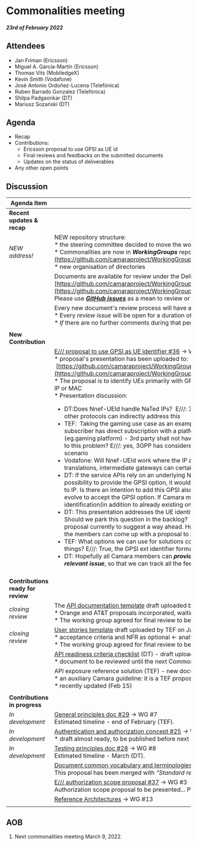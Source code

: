 # Commonalities meeting

#### *23rd of February 2022*

## Attendees

* Jan Friman (Ericsson)
* Miguel A. García-Martín (Ericsson)
* Thomas Vits (MobiledgeX)
* Kevin Smith (Vodafone)
* José Antonio Ordoñez-Lucena (Telefónica)
* Ruben Barrado Gonzalez (Telefónica)
* Shilpa Padgaonkar (DT)
* Mariusz Sozański (DT)

## Agenda

* Recap
* Contributions:
    * Ericsson proposal to use GPSI as UE id
    * Final reviews and feedbacks on the submitted documents
    * Updates on the status of deliverables
* Any other open points

## Discussion

| Agenda Item | Description |
| ----------- | ----------- |
| **Recent updates & recap** |  |
| *NEW address!* | NEW repository structure:<br>\* the steering committee decided to move the working groups and QOD API subproject to separate repositories<br>\* Commonalities are now in <i>**WorkingGroups**</i> repo: [https://github.com/camaraproject/WorkingGroups/tree/main/Commonalities](https://github.com/camaraproject/WorkingGroups/tree/main/Commonalities)<br>\* new organisation of directories |
|  | Documents are available for review under the Deliverables directory - **new address**:<br>[https://github.com/camaraproject/WorkingGroups/blob/main/Commonalities/documentation/Deliverables/](https://github.com/camaraproject/WorkingGroups/blob/main/Commonalities/documentation/Deliverables/)<br>Please use [***GitHub issues***](https://github.com/camaraproject/WorkingGroups/issues?q=is%3Aissue+is%3Aopen+label%3Acommonalities) as a mean to review or verify the status of each deliverable. |
|  | Every new document's review process will have a dedicated GitHub issue:<br>\* Every *review issue* will be open for a duration of approximately **3-4 weeks**.<br>\* *If* there are no further comments during that period we consider the document as <b>*final*</b> and <b>*accepted*</b> by the working group. |
|  |  |
| **New Contribution** |  |
|  | [E/// proposal to use GPSI as UE identifier #36](https://github.com/camaraproject/rep_main/issues/36) -> WorkGroups' (WG) issue #4<br>\* proposal's presentation has been uploaded to:<br> [https://github.com/camaraproject/WorkingGroups/blob/main/Commonalities/documentation/Deliverables/UE%20identifiers.pptx](https://github.com/camaraproject/WorkingGroups/blob/main/Commonalities/documentation/Deliverables/UE%20identifiers.pptx)<br>\* The proposal is to identify UEs primarily with GPSI (in any existing format either MSISDN or ext identifier) and optionally with UE IP or MAC<br>\* Presentation discussion:<br><ul><li>DT:Does&nbsp;Nnef-UEId handle NaTed IPs?&nbsp; E///: 3GPP does not include NATed IPs in scope for&nbsp;Nnef-UEId by default, maybe some other protocols can indirectly address this</li><li>TEF:&nbsp; Taking the gaming use case as an example: PDU session between UE and 3rd party app. In the European Union if subscriber has direct subscription with a platform it is ok;&nbsp;but if the contract is signed only with Telco and&nbsp; AF provider for (eg.gaming platform) - 3rd party shall not have access to MSISDN. Would the GPSI in its external identifier form be a solution to this problem? E///: yes, 3GPP has considered the privacy aspect and the external identifier format was crafted for this scenario</li><li>Vodafone: Will Nnef-UEId work where the IP address is obtained using solutions such as Apple private relay? E///: Multiple IP translations, intermediate gateways can certainly cause issue as it no more reflects the real UE IP address.</li><li>DT: If the service APIs rely on an underlying NEF API (like the QoD API) and the underlying NEF API does not offer the possibility to provide the GPSI option, it would increase the complexity of the service API, as it would need to translate the GPSI to IP. Is there an intention to add this GPSI also to the underlying NEF APIs. E///:&nbsp; Yes, most of the NEF APIs&nbsp; would eventually evolve to accept the GPSI option. If Camara members agree to use the GPSI as an accepted option in APIs for UE identification(in addition to already existing ones like IP etc..), E/// can then also proactively drive this requirement in 3GPP.</li><li>DT: This presentation addresses the UE identification part. The original proposal also touched aspects of UE authorization. Should we park this question in the backlog?&nbsp; E///: Yes, UE authorization topic is a relevant discussion. We do not have a proposal currently to suggest a way ahead. Hopefully we can have more discussions on this in Camara and eventually one of the members can come up with a proposal to present on this topic.</li><li>TEF: What options we can use for solutions compliant with Release 15 as we need to ensure that we can also test and validate things?&nbsp;E///: True, the GPSI ext identifier format was only introduced as a part of Release 17.</li><li>DT: Hopefully all Camara members can <b>*provide feedback*</b> on the very useful UE Identification proposal presented by E/// <b>*in the relevant issue*</b>, so that we can track all the feedbacks/suggestions.</li></ul> |
|  |  |
| **Contributions ready for review** |  |
| *closing review* | The [API documentation template](https://github.com/camaraproject/WorkingGroups/blob/main/Commonalities/documentation/Deliverables/API-DocumentationTemplate.md)<span class="s1">&nbsp;</span>draft uploaded by DT on Dec 15, [Camara issue GitHub #23](https://github.com/camaraproject/rep_main/issues/23) -> WG #11<br>\* Orange and AT&T proposals incorporated, waiting for confirmation from Intel<br>\* The working group agreed for final review to be **closed this week** if no further comments/objections appear under GitHub issues |
| *closing review* | [User stories template](https://github.com/camaraproject/WorkingGroups/blob/main/Commonalities/documentation/Deliverables/Userstory-template.md) draft uploaded by TEF on Jan 18, [GitHub issue #31](https://github.com/camaraproject/rep_main/issues/31) -> WG #6.<br>\* acceptance criteria and NFR as optional <- analyzed internally by TEF<br>\* The working group agreed for final review to be **closed this week** if no further comments/objections appear under GitHub issues |
|  | [API readiness criteria checklist](https://github.com/camaraproject/WorkingGroups/blob/main/Commonalities/documentation/Deliverables/API-Readiness-Checklist.md) (DT) - draft uploaded by DT on Jan 26, [GitHub issue #35](https://github.com/camaraproject/rep_main/issues/35) -> WG #5<br>\* document to be reviewed until the next Commonalities meeting |
|  | API exposure reference solution (TEF) - new document for review (Feb 4), [GitHub issue #41](https://github.com/camaraproject/rep_main/issues/41) -> WG #1<br>\* an auxiliary Camara guideline: it is a TEF proposal for partners interested in examples of exposing with CAPIF<br>\* recently updated (Feb 15) |
|  |  |
| **Contributions in progress** |  |
| *In development* | [General principles doc #29](https://github.com/camaraproject/rep_main/issues/29) -> WG #7<br>Estimated timeline - end of February (TEF). |
| *In development* | [Authentication and authorization concept #25](https://github.com/camaraproject/rep_main/issues/25) -> WG #9<br>\* draft almost ready, to be published before next meeting |
| *In development* | [Testing principles doc #28](https://github.com/camaraproject/rep_main/issues/28) -> WG #8<br>Estimated timeline - March (DT). |
|  | [Document common vocabulary and terminologies across API families => Standard resources description](https://github.com/camaraproject/rep_main/issues/24) -> WG#10<br>This proposal has been merged with *"Standard resource description doc"* issue. |
|  | [E/// authorization scope proposal #37](https://github.com/camaraproject/rep_main/issues/37) -> WG #3<br>Authorization scope proposal to be presented... Possibly synergy with the auth. concept (WG #9). |
|  | [Reference Architectures](https://github.com/camaraproject/WorkingGroups/issues/13)<span class="js-issue-title markdown-title" style="box-sizing: border-box;">&nbsp;-&gt; WG #13</span> |
|  |  |

## AOB

1. Next commonalities meeting March 9, 2022.
